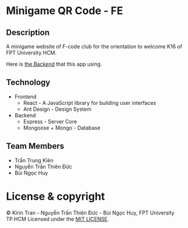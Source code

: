 # Minigame QR Code - FE
## Description
A minigame website of F-code club for the orientation to welcome K16 of FPT University HCM.

Here is [the Backend](https://github.com/kien123456k/minigameQR-backend) that this app using.
## Technology
- Frontend
  - React - A JavaScript library for building user interfaces
  - Ant Design - Design System
- Backend
  - Express - Server Core
  - Mongoose + Mongo - Database
## Team Members

- Trần Trung Kiên
- Nguyễn Trần Thiên Đức
- Bùi Ngọc Huy

# License & copyright

© Kirin Tran - Nguyễn Trần Thiên Đức - Bùi Ngọc Huy, FPT University TP.HCM
Licensed under the [MIT LICENSE](LICENSE).